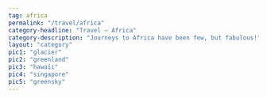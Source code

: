 ```yaml
---
tag: africa
permalink: "/travel/africa"
category-headline: "Travel – Africa"
category-description: "Journeys to Africa have been few, but fabulous!"
layout: "category"
pic1: "glacier"
pic2: "greenland"
pic3: "hawaii"
pic4: "singapore"
pic5: "greensky"
---
```

